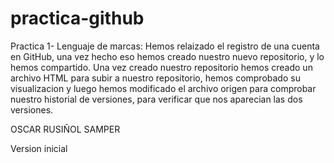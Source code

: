 # practica-github
Practica 1- Lenguaje de marcas:
Hemos relaizado el registro de una cuenta en GitHub, una vez hecho eso hemos creado nuestro nuevo repositorio, y lo hemos compartido. Una vez creado nuestro repositorio hemos creado un archivo HTML para subir a nuestro repositorio, hemos comprobado su visualizacion y luego hemos modificado el archivo origen para comprobar nuestro historial de versiones, para verificar que nos aparecian las dos versiones.

OSCAR RUSIÑOL SAMPER

Version inicial 
